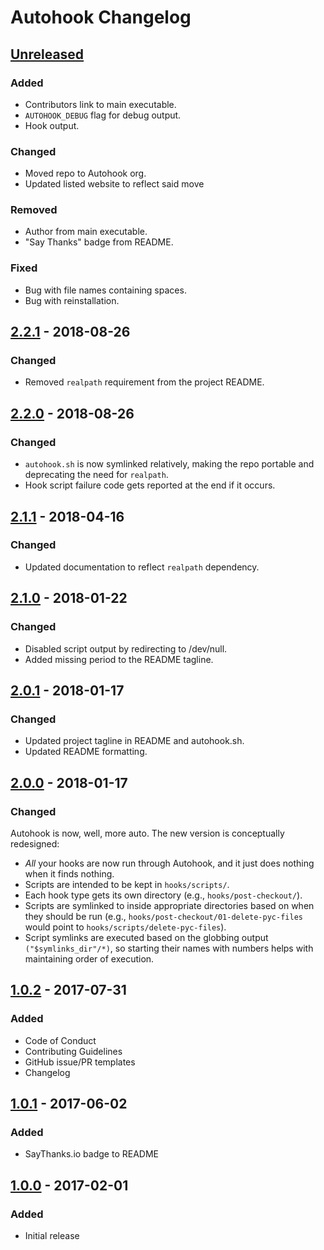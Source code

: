 # Autohook Changelog


<!--
Added      for new features.
Changed    for changes in existing functionality.
Deprecated for soon-to-be removed features.
Removed    for now removed features.
Fixed      for any bug fixes.
Security   in case of vulnerabilities.
-->


## [Unreleased]

### Added
- Contributors link to main executable.
- `AUTOHOOK_DEBUG` flag for debug output.
- Hook output.

### Changed
- Moved repo to Autohook org.
- Updated listed website to reflect said move

### Removed
- Author from main executable.
- "Say Thanks" badge from README.

### Fixed
- Bug with file names containing spaces.
- Bug with reinstallation.


## [2.2.1] - 2018-08-26

### Changed
- Removed `realpath` requirement from the project README.


## [2.2.0] - 2018-08-26

### Changed
- `autohook.sh` is now symlinked relatively, making the repo portable and deprecating the need for `realpath`.
- Hook script failure code gets reported at the end if it occurs.


## [2.1.1] - 2018-04-16

### Changed
- Updated documentation to reflect `realpath` dependency.


## [2.1.0] - 2018-01-22

### Changed
- Disabled script output by redirecting to /dev/null.
- Added missing period to the README tagline.


## [2.0.1] - 2018-01-17

### Changed
- Updated project tagline in README and autohook.sh.
- Updated README formatting.


## [2.0.0] - 2018-01-17

### Changed
Autohook is now, well, more auto. The new version is conceptually redesigned:
- _All_ your hooks are now run through Autohook, and it just does nothing when it finds nothing.
- Scripts are intended to be kept in `hooks/scripts/`.
- Each hook type gets its own directory (e.g., `hooks/post-checkout/`).
- Scripts are symlinked to inside appropriate directories based on when they should be run (e.g., `hooks/post-checkout/01-delete-pyc-files` would point to `hooks/scripts/delete-pyc-files`).
- Script symlinks are executed based on the globbing output `("$symlinks_dir"/*)`, so starting their names with numbers helps with maintaining order of execution.


## [1.0.2] - 2017-07-31

### Added
- Code of Conduct
- Contributing Guidelines
- GitHub issue/PR templates
- Changelog


## [1.0.1] - 2017-06-02

### Added
- SayThanks.io badge to README


## [1.0.0] - 2017-02-01

### Added
- Initial release


[Unreleased]: https://github.com/Autohook/Autohook/compare/2.2.1...HEAD
[2.2.1]: https://github.com/Autohook/Autohook/compare/2.2.0...2.2.1
[2.2.0]: https://github.com/Autohook/Autohook/compare/2.1.1...2.2.0
[2.1.1]: https://github.com/Autohook/Autohook/compare/2.1.0...2.1.1
[2.1.0]: https://github.com/Autohook/Autohook/compare/2.0.1...2.1.0
[2.0.1]: https://github.com/Autohook/Autohook/compare/2.0.0...2.0.1
[2.0.0]: https://github.com/Autohook/Autohook/compare/1.0.2...2.0.0
[1.0.2]: https://github.com/Autohook/Autohook/compare/1.0.1...1.0.2
[1.0.1]: https://github.com/Autohook/Autohook/compare/1.0.0...1.0.1
[1.0.0]: https://github.com/Autohook/Autohook/releases/tag/1.0.0
